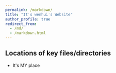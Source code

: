 ```yaml
---
permalink: /markdown/
title: "It's wenhui's Website"
author_profile: true
redirect_from: 
  - /md/
  - /markdown.html
---
```


## Locations of key files/directories
* It's MY place
